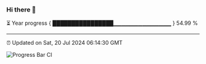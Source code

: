 ### Hi there 👋

⏳ Year progress { ████████████████▁▁▁▁▁▁▁▁▁▁▁▁▁▁ } 54.99 %

---

⏰ Updated on Sat, 20 Jul 2024 06:14:30 GMT

![Progress Bar CI](https://github.com/code-lakshay/GitHub-Actions-Demo/workflows/Progress%20Bar%20CI/badge.svg)
